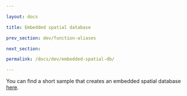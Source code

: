 ```yaml
---

layout: docs

title: Embedded spatial database

prev_section: dev/function-aliases

next_section: 

permalink: /docs/dev/embedded-spatial-db/

---
```


You can find a short sample that creates an embedded spatial database
[here](https://github.com/irstv/orbisgis-samples/tree/master/demoh2gis).
